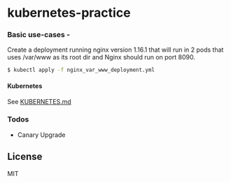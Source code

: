 # kubernetes-practice

### Basic use-cases -

Create a deployment running nginx version 1.16.1 that will run in 2 pods that uses /var/www as its root dir and Nginx should run on port 8090.

```sh
$ kubectl apply -f nginx_var_www_deployment.yml
```



#### Kubernetes

See [KUBERNETES.md](https://kubernetes.io/docs/concepts/)


### Todos

 - Canary Upgrade

License
----

MIT
